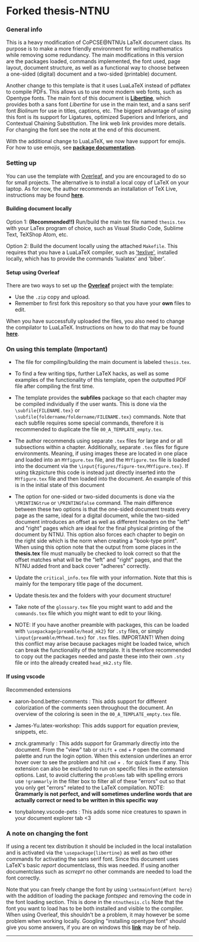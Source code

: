 # Forked thesis-NTNU

### General info
This is a heavy modification of CoPCSE@NTNUs LaTeX document class. Its purpose is to make a more friendly environment for writing mathematics while removing some redundancy. The main modifications in this version are the packages loaded, commands implemented, the font used, page layout, document structure, as well as a functional way to choose between a one-sided (digital) document and a two-sided (printable) document.  

Another change to this template is that it uses LuaLaTeX instead of pdflatex to compile PDFs. This allows us to use more modern web fonts, such as Opentype fonts. The main font of this document is [**Libertine**](https://libertine-fonts.org), which provides both a sans font *Libertine* for use in the main text, and a sans serif font *Biolinum* for use in titles, captions, etc. The biggest advantage of using this font is its support for Ligatures, optimized Superiors and Inferiors, and Contextual Chaining Substitution. The link web link provides more details. For changing the font see the note at the end of this document.

With the additional change to LuaLaTeX, we now have support for emojis. For how to use emojis, see [**package documentation**](https://texdoc.org/serve/emoji/0).


### Setting up

You can use the template with [Overleaf](http://overleaf.com), and you are encouraged to do so for small projects. The alternative is to install a local copy of LaTeX on your laptop. As for now, the author recommends an installation of TeX Live, instructions may be found [**here**](https://www.tug.org/texlive/quickinstall.html).


#### Building document locally
Option 1: **(Recommended!!)** Run/build the main tex file named `thesis.tex` with your LaTex program of choice, such as Visual Studio Code, Sublime Text, TeXShop Atom, etc. 

Option 2: Build the document locally using the attached `Makefile`. This requires that you have a LuaLaTeX compiler, such as ['texlive'](https://www.tug.org/texlive/), installed locally, which has to provide the commands 'lualatex' and 'biber'.


#### Setup using Overleaf

There are two ways to set up the [**Overleaf**](http://overleaf.com) project with the template:

* Use the `.zip` copy and upload.
* Remember to first fork this repository so that you have your **own** files to edit.

When you have successfully uploaded the files, you also need to change the compilator to LuaLaTeX. Instructions on how to do that may be found [**here**](https://www.overleaf.com/learn/how-to/Changing_compiler).


### On using this template (**Important**)

* The file for compiling/building the main document is labeled `thesis.tex`. 
* To find a few writing tips, further LaTeX hacks, as well as some examples of the functionality of this template, open the outputted PDF file after compiling the first time. 

* The template provides the **subfiles** package so that each chapter may be compiled individually if the user wants. This is done via the `\subfile{FILENAME.tex}` or `\subfile{foldername/foldername/FILENAME.tex}` commands. Note that each subfile requires some special commands, therefore it is recommended to duplicate the file `00_A_TEMPLATE_empty.tex`. 
* The author recommends using separate `.tex` files for large and or all subsections within a chapter. Additionally, separate `.tex` files for figure environments. Meaning, if using images these are located in one place and loaded into an `MYfigure.tex` file, and the `MYfigure.tex` file is loaded into the document via the `\input{figures/figure-tex/MYfigure.tex}`. If using tikzpicture this code is instead just directly inserted into the `MYfigure.tex` file and then loaded into the document. An example of this is in the initial state of this document
* The option for one-sided or two-sided documents is done via the `\PRINTINGtrue` or `\PRINTINGfalse` command. The main difference between these two options is that the one-sided document treats every page as the same, ideal for a digital document, while the two-sided document introduces an offset as well as different headers on the "left" and "right" pages which are ideal for the final physical printing of the document by NTNU. This option also forces each chapter to begin on the right side which is the norm when creating a "book-type print". When using this option note that the output from some places in the **thesis.tex** file must manually be checked to look correct so that the offset matches what will be the "left" and "right" pages, and that the NTNU added front and back cover "adheres" correctly. 
* Update the `critical_info.tex` file with your information. Note that this is mainly for the temporary title page of the document.
* Update thesis.tex and the folders with your document structure!
* Take note of the `glossary.tex` file you might want to add and the `commands.tex` file which you might want to edit to your liking.

* NOTE: If you have another preamble with packages, this can be loaded with `\usepackage{preamble/head_mk2}` for `.sty` files, or simply `\input{preamble/MYhead.tex}` for `.tex` files. IMPORTANT! When doing this conflict may arise because packages might be loaded twice, which can break the functionality of the template. It is therefore recommended to copy out the packages needed and paste these into their own `.sty` file or into the already created `head_mk2.sty` file. 


#### If using **vscode**
Recommended extensions
* aaron-bond.better-comments : This adds support for different colorization of the comments seen throughout the document. An overview of the coloring is seen in the `00_A_TEMPLATE_empty.tex` file. 

* James-Yu.latex-workshop: This adds support for equation preview, snippets, etc. 

* znck.grammarly : This adds support for Grammarly directly into the document. From the "view" tab or `shift` + `cmd` + `P` open the command palette and run the login option. When this extension underlines an error hover over to see the problem and hit `cmd` + `.` for quick fixes if any. This extension can also be excluded to run on specific files in the extension options. Last, to avoid cluttering the `problems` tab with spelling errors use `!grammarly` in the filter box to filter all of these "errors" out so that you only get "errors" related to the LaTeX compilation. NOTE: **Grammarly is not perfect, and will sometimes underline words that are actually correct or need to be written in this specific way**

* tonybaloney.vscode-pets : This adds some nice creatures to spawn in your document explorer tab <3




### A note on changing the font

If using a recent tex distribution it should be included in the local installation and is activated via the `\usepackage{libertine}` as well as two other commands for activating the sans serif font. Since this document uses LaTeX's basic *report* documentclass, this was needed. If using another documentclass such as *scrreprt* no other commands are needed to load the font correctly. 

Note that you can freely change the font by using `\setmainfont{#Font here}` with the addition of loading the package *fontspec* and removing the code in the font loading section. This is done in the `ntnuthesis.cls` Note that the font you want to load has to be both installed and visible to the compiler. When using Overleaf, this shouldn't be a problem, it may however be some problem when working locally. Googling "installing opentype font" should give you some answers, if you are on windows this [**link**](https://www.lifewire.com/installing-truetype-or-opentype-fonts-in-windows-1074134) may be of help.

---
 